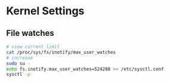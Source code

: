 # Kernel Settings

## File watches
```sh
# view current limit
cat /proc/sys/fs/inotify/max_user_watches
# increase
sudo su -
echo fs.inotify.max_user_watches=524288 >> /etc/sysctl.conf
sysctl -p
```